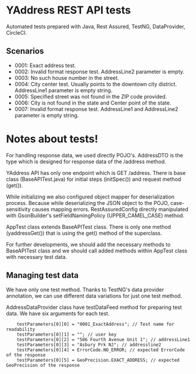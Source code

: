 # YAddress REST API tests

Automated tests prepared with Java, Rest Assured, TestNG, DataProvider, CircleCI.

## Scenarios

  - 0001: Exact address test.
  - 0002: Invalid format response test. AddressLine2 parameter is empty.
  - 0003: No such house number in the street.
  - 0004: City center test. Usually points to the downtown city district. AddressLine1 parameter is empty string.
  - 0005: Specified street was not found in the ZIP code provided.
  - 0006: City is not found in the state and Center point of the state.
  - 0007: Invalid format response test. AddressLine1 and AddressLine2 parameter is empty string.

# Notes about tests!
For handling response data, we used directly POJO's. AddressDTO is the type which is designed for response data of the /address method. 

YAddress API has only one endpoint which is GET /address. There is base class (BaseAPITest.java) for initial steps (initSpec()) and request method (get()). 

While initializing we also configured object mapper for deserialization process. Because while deserializing the JSON object to the POJO, case-sensitivity causes mapping errors. RestAssuredConfig directly manipulated with GsonBuilder's setFieldNamingPolicy (UPPER_CAMEL_CASE) method.

AppTest class extends BaseAPITest class. There is only one method (yaddressGet()) that is using the get() method of the superclass.

For further developments, we should add the necessary methods to BaseAPITest class and we should call added methods within AppTest class with necessary test data.

## Managing test data
We have only one test method. Thanks to TestNG's data provider annotation, we can use different data variations for just one test method.

AddressDataProvider class have testDataFeed method for preparing test data. We have six arguments for each test.

        testParameters[0][0] = "0001_ExactAddress"; // Test name for readability
        testParameters[0][1] = ""; // user key
        testParameters[0][2] = "506 Fourth Avenue Unit 1"; // addressLine1
        testParameters[0][3] = "Asbury Prk NJ"; // addressline2
        testParameters[0][4] = ErrorCode.NO_ERROR; // expected ErrorCode of the response
        testParameters[0][5] = GeoPrecision.EXACT_ADDRESS; // expected GeoPrecision of the response

